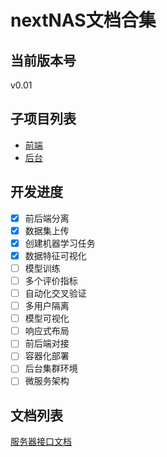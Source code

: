 # nextNAS文档合集
## 当前版本号
v0.01

## 子项目列表
- [前端](https://github.com/next-NAS/frontend)
- [后台](https://github.com/next-NAS/backend)

## 开发进度
- [x] 前后端分离  
- [x] 数据集上传  
- [x] 创建机器学习任务  
- [x] 数据特征可视化  
- [ ] 模型训练  
- [ ] 多个评价指标
- [ ] 自动化交叉验证
- [ ] 多用户隔离
- [ ] 模型可视化
- [ ] 响应式布局  
- [ ] 前后端对接  
- [ ] 容器化部署  
- [ ] 后台集群环境  
- [ ] 微服务架构  

## 文档列表
[服务器接口文档](https://github.com/next-NAS/documents/blob/master/interface.md)
